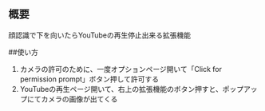 ## 概要
顔認識で下を向いたらYouTubeの再生停止出来る拡張機能

##使い方
1. カメラの許可のために、一度オプションページ開いて「Click for permission prompt」ボタン押して許可する
2. YouTubeの再生ページ開いて、右上の拡張機能のボタン押すと、ポップアップにてカメラの画像が出てくる
